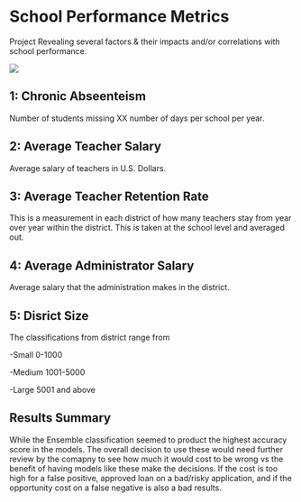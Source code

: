 # School Performance Metrics

Project Revealing several factors & their impacts and/or correlations with school performance.  


<img src="school_art"/>

## 1: Chronic Abseenteism

Number of students missing XX number of days per school per year.

## 2: Average Teacher Salary

Average salary of teachers in U.S. Dollars.   


## 3: Average Teacher Retention Rate

This is a measurement in each district of how many teachers stay from year over year within the district.  This is taken at the school level and averaged out. 

## 4: Average Administrator Salary

Average salary that the administration makes in the district. 

## 5: Disrict Size

The classifications from district range from 

-Small 0-1000

-Medium 1001-5000

-Large 5001 and above

## Results Summary

While the Ensemble classification seemed to product the highest accuracy score in the models.  The overall decision to use these would need further review by the comapny to see how much it would cost to be wrong vs the benefit of having models like these make the decisions.  If the cost is too high for a false positive, approved loan on a bad/risky application, and if the opportunity cost on a false negative is also a bad results.  
  

